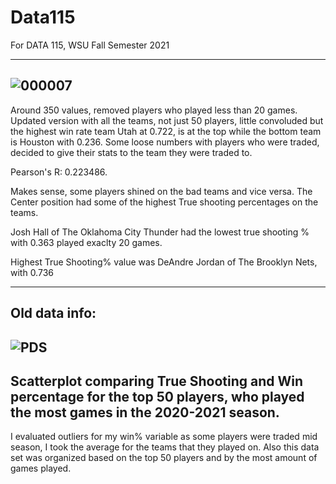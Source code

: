# Data115
For DATA 115, WSU Fall Semester 2021

-------------------------------------------------------------------------------------------------------------------------------------
![000007](https://user-images.githubusercontent.com/91152880/144478800-318a665b-281c-4d7c-88bf-d201c72a5d75.png)
-------------------------------------------------------------------------------------------------------------------------------------
Around 350 values, removed players who played less than 20 games. 
Updated version with all the teams, not just 50 players, little convoluded but the highest win rate team Utah at 0.722, is at the top while the bottom team is Houston with 0.236. 
Some loose numbers with players who were traded, decided to give their stats to the team they were traded to.

 Pearson's R: 0.223486.

Makes sense, some players shined on the bad teams and vice versa.
The Center position had some of the highest True shooting percentages on the teams.

Josh Hall of The Oklahoma City Thunder had the lowest true shooting % with 0.363 played exaclty 20 games.

Highest True Shooting% value was DeAndre Jordan of The Brooklyn Nets, with 0.736

-----------------------------------------------------------------------------------------------------------------------------------
Old data info:
-----------------------------------------------------------------------------------------------------------------------------------
![PDS](https://user-images.githubusercontent.com/91152880/142282949-3ecde435-e6b0-46e8-a922-771906083eff.jpeg)
-----------------------------------------------------------------------------------------------------------------------------------
Scatterplot comparing True Shooting and Win percentage for the top 50 players, who played the most games in the 2020-2021 season.
-----------------------------------------------------------------------------------------------------------------------------------
I evaluated outliers for my win% variable as some players were traded mid season, I took the average for the teams that they played on. Also this data set was  organized based on the top 50 players and by the most amount of games played.
